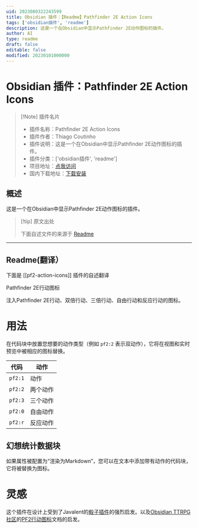 ```yaml
---
uid: 2023080322243599
title: Obsidian 插件：【Readme】Pathfinder 2E Action Icons
tags: ['obsidian插件', 'readme']
description: 这是一个在Obsidian中显示Pathfinder 2E动作图标的插件。
author: AI
type: readme
draft: false
editable: false
modified: 20230101000000
---
```


# Obsidian 插件：Pathfinder 2E Action Icons

> [!Note] 插件名片
> - 插件名称：Pathfinder 2E Action Icons
> - 插件作者：Thiago Coutinho
> - 插件说明：这是一个在Obsidian中显示Pathfinder 2E动作图标的插件。
> - 插件分类：['obsidian插件', 'readme']
> - 项目地址：[点我访问](https://github.com/thiagocoutinhor/pf2-action-icons)
> - 国内下载地址：[下载安装](https://pkmer.cn/products/plugin/pluginMarket/?pf2-action-icons)

## 概述

这是一个在Obsidian中显示Pathfinder 2E动作图标的插件。



> [!tip] 原文出处
> 
>下面自述文件的来源于 [Readme](https://ghproxy.net/https://raw.githubusercontent.com/thiagocoutinhor/pf2-action-icons/main/README.md)
> 

---

## Readme(翻译）

下面是 [[pf2-action-icons]] 插件的自述翻译


Pathfinder 2E行动图标

注入Pathfinder 2E行动、双倍行动、三倍行动、自由行动和反应行动的图标。

# 用法

在代码块中放置您想要的动作类型（例如 `pf2:2` 表示双动作），它将在视图和实时预览中被相应的图标替换。

| 代码    | 动作          |
| ------- | ------------- |
| `pf2:1` | 动作          |
| `pf2:2` | 两个动作      |
| `pf2:3` | 三个动作      |
| `pf2:0` | 自由动作      |
| `pf2:r` | 反应动作      |

## 幻想统计数据块

如果属性被配置为“渲染为Markdown”，您可以在文本中添加带有动作的代码块，它将被替换为图标。

# 灵感

这个插件在设计上受到了Javalent的[骰子插件](https://github.com/javalent/dice-roller)的强烈启发。以及[Obsidian TTRPG社区](https://github.com/Obsidian-TTRPG-Community)的[PF2行动图标](https://github.com/Obsidian-TTRPG-Community/ObsidianTTRPGShare/tree/main/Pathfinder/2E/action-icons)文档的启发。




